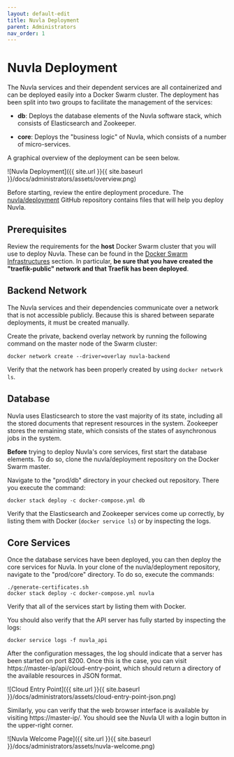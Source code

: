 ```yaml
---
layout: default-edit
title: Nuvla Deployment
parent: Administrators
nav_order: 1
---
```


Nuvla Deployment
================

The Nuvla services and their dependent services are all containerized
and can be deployed easily into a Docker Swarm cluster. The deployment
has been split into two groups to facilitate the management of the
services:

 - **db**: Deploys the database elements of the Nuvla software stack,
   which consists of Elasticsearch and Zookeeper. 

 - **core**: Deploys the "business logic" of Nuvla, which consists of
   a number of micro-services.

A graphical overview of the deployment can be seen below.

![Nuvla Deployment]({{ site.url }}{{ site.baseurl }}/docs/administrators/assets/overview.png)

Before starting, review the entire deployment procedure.  The
[nuvla/deployment](https://github.com/nuvla/deployment) GitHub
repository contains files that will help you deploy Nuvla.

## Prerequisites

Review the requirements for the **host** Docker Swarm cluster that you
will use to deploy Nuvla. These can be found in the [Docker Swarm
Infrastructures](swarm-deployment.html) section. In particular, **be
sure that you have created the "traefik-public" network and that
Traefik has been deployed**.

## Backend Network

The Nuvla services and their dependencies communicate over a network
that is not accessible publicly. Because this is shared between
separate deployments, it must be created manually. 

Create the private, backend overlay network by running the following
command on the master node of the Swarm cluster:

    docker network create --driver=overlay nuvla-backend

Verify that the network has been properly created by using `docker
network ls`.

## Database

Nuvla uses Elasticsearch to store the vast majority of its state,
including all the stored documents that represent resources in the
system. Zookeeper stores the remaining state, which consists of the
states of asynchronous jobs in the system.

**Before** trying to deploy Nuvla's core services, first start the
database elements.  To do so, clone the nuvla/deployment repository on
the Docker Swarm master.

Navigate to the "prod/db" directory in your checked out
repository. There you execute the command:

    docker stack deploy -c docker-compose.yml db

Verify that the Elasticsearch and Zookeeper services come up
correctly, by listing them with Docker (`docker service ls`) or by
inspecting the logs.

## Core Services

Once the database services have been deployed, you can then deploy the
core services for Nuvla.  In your clone of the nuvla/deployment
repository, navigate to the "prod/core" directory. To do so, execute
the commands:

    ./generate-certificates.sh
    docker stack deploy -c docker-compose.yml nuvla

Verify that all of the services start by listing them with Docker.

You should also verify that the API server has fully started by
inspecting the logs:

    docker service logs -f nuvla_api

After the configuration messages, the log should indicate that a
server has been started on port 8200. Once this is the case, you can
visit https://master-ip/api/cloud-entry-point, which should return a
directory of the available resources in JSON format.

![Cloud Entry Point]({{ site.url }}{{ site.baseurl }}/docs/administrators/assets/cloud-entry-point-json.png)

Similarly, you can verify that the web browser interface is available
by visiting https://master-ip/. You should see the Nuvla UI with a
login button in the upper-right corner.

![Nuvla Welcome Page]({{ site.url }}{{ site.baseurl }}/docs/administrators/assets/nuvla-welcome.png)

